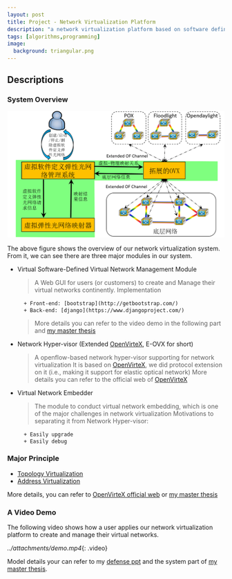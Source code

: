 ```yaml
---
layout: post
title: Project - Network Virtualization Platform
description: "a network virtualization platform based on software defined networking"
tags: [algorithms,programming]
image:
  background: triangular.png
---
```


## Descriptions

### System Overview

![ ](../attachments/arch.png)

The above figure shows the overview of our network virtualization system. From it, we can see there are three major modules in our system.

* Virtual Software-Defined Virtual Network Management Module

    > A Web GUI for users (or customers) to create and Manage their virtual networks continently. 
    > Implementation
    
        + Front-end: [bootstrap](http://getbootstrap.com/)
        + Back-end: [django](https://www.djangoproject.com/)
    
    > More details you can refer to the video demo in the following part and [my master thesis](../attachments/master_thesis.pdf)
 
* Network Hyper-visor (Extended [OpenVirteX](http://ovx.onlab.us/), E-OVX for short)

    > A openflow-based network hyper-visor supporting for network virtualization
    > It is based on [OpenVirteX](http://ovx.onlab.us/), we did protocol extension on it (i.e., making it support for elastic optical network)
    > More details you can refer to the official web of [OpenVirteX](http://ovx.onlab.us/)
    
* Virtual Network Embedder 

    > The module to conduct virtual network embedding, which is one of the major challenges in network virtualization
    > Motivations to separating it from Network Hyper-visor:
    
        + Easily upgrade
        + Easily debug
        

### Major Principle 

* [Topology Virtualization](https://gtvault-my.sharepoint.com/personal/lgong30_gatech_edu/_layouts/15/guestaccess.aspx?guestaccesstoken=DI6XOcLeMJwAoTt%2beQm05XvVELr99w%2fjiEcAjTjGs2k%3d&docid=046e8e6440fea4cd4924f3400f32818f2)
* [Address Virtualization](https://gtvault-my.sharepoint.com/personal/lgong30_gatech_edu/_layouts/15/WopiFrame.aspx?guestaccesstoken=I3Mw8OHJcfBxwjtso7tZekf0gxEBroKmog%2fdvJHOGcA%3d&docid=00b26142080bd44c698eb7dcf3378fc72&expiration=2016%2f03%2f03+19%3a50%3a22&action=view)

More details, you can refer to [OpenVirteX official web](http://ovx.onlab.us/) or [my master thesis](../attachments/master_thesis.pdf)


### A Video Demo 

The following video shows how a user applies our network virtualization platform to create and manage their virtual networks.

*../attachments/demo.mp4*{: .video}

Model details your can refer to my [defense ppt](../attachments/defense_ppt.pptx) and the system part of [my master thesis](../attachments/master_thesis.pdf).


